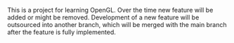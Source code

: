 This is a project for learning OpenGL.
Over the time new feature will be added or might be removed.
Development of a new feature will be outsourced into another branch, 
which will be merged with the main branch after the feature is fully implemented.